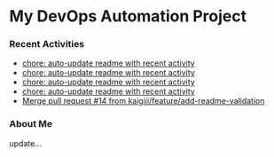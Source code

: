 # My DevOps Automation Project

### Recent Activities
<!-- activity:START -->
- [chore: auto-update readme with recent activity](https://github.com/kaigiii/mybowling-app/commit/8c5117683e4a45024af8bd37121ad81cf16ee687)
- [chore: auto-update readme with recent activity](https://github.com/kaigiii/mybowling-app/commit/ed48195b113714ab8746948cb05fa6b2858412ba)
- [chore: auto-update readme with recent activity](https://github.com/kaigiii/mybowling-app/commit/289f1af6ec69590f69100951d9c2a6ca863ced54)
- [chore: auto-update readme with recent activity](https://github.com/kaigiii/mybowling-app/commit/13c1ac1d76a10dc75be601bd7f6cb4ba25c456b9)
- [Merge pull request #14 from kaigiii/feature/add-readme-validation](https://github.com/kaigiii/mybowling-app/commit/c940fbe46548ed40a20320b1c3a6083fc9453f37)
<!-- activity:END -->

### About Me
<!-- MYLINKS:START -->
<!-- MYLINKS:END -->

update...
